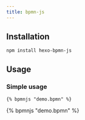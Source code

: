 ```yaml
---
title: bpmn-js
---
```


## Installation

```
npm install hexo-bpmn-js
```

## Usage

### Simple usage
```
{% bpmnjs "demo.bpmn" %}
```

{% bpmnjs "demo.bpmn" %}
